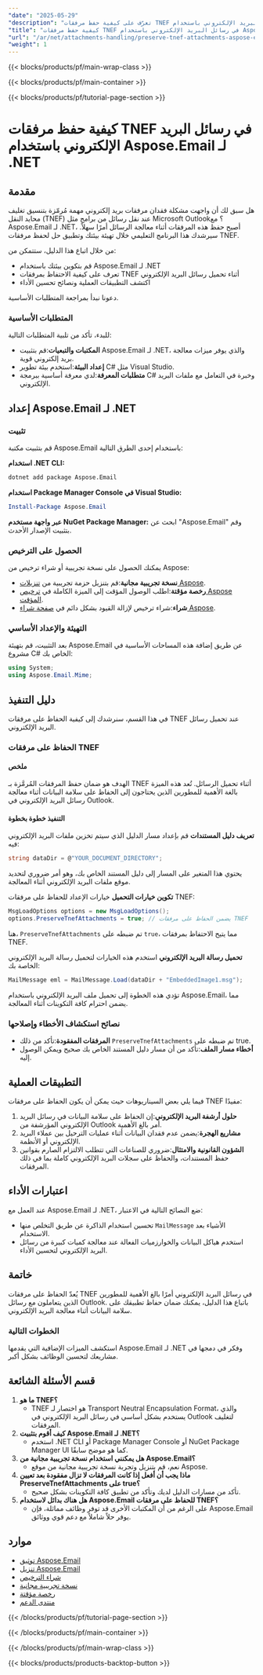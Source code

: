```yaml
---
"date": "2025-05-29"
"description": "تعرّف على كيفية حفظ مرفقات TNEF عند معالجة رسائل البريد الإلكتروني باستخدام Aspose.Email لـ .NET. يتناول هذا الدليل نصائح الإعداد والتنفيذ واستكشاف الأخطاء وإصلاحها."
"title": "كيفية حفظ مرفقات TNEF في رسائل البريد الإلكتروني باستخدام Aspose.Email لـ .NET"
"url": "/ar/net/attachments-handling/preserve-tnef-attachments-aspose-email-dotnet/"
"weight": 1
---
```


{{< blocks/products/pf/main-wrap-class >}}

{{< blocks/products/pf/main-container >}}

{{< blocks/products/pf/tutorial-page-section >}}
# كيفية حفظ مرفقات TNEF في رسائل البريد الإلكتروني باستخدام Aspose.Email لـ .NET

## مقدمة

هل سبق لك أن واجهت مشكلة فقدان مرفقات بريد إلكتروني مهمة مُرمّزة بتنسيق تغليف محايد النقل (TNEF) عند نقل رسائل من برامج مثل Microsoft Outlook؟ مع Aspose.Email لـ .NET، أصبح حفظ هذه المرفقات أثناء معالجة الرسائل أمرًا سهلاً. سيرشدك هذا البرنامج التعليمي خلال تهيئة بيئتك وتطبيق حل لحفظ مرفقات TNEF.

من خلال اتباع هذا الدليل، ستتمكن من:
- قم بتكوين بيئتك باستخدام Aspose.Email لـ .NET
- تعرف على كيفية الاحتفاظ بمرفقات TNEF أثناء تحميل رسائل البريد الإلكتروني
- اكتشف التطبيقات العملية ونصائح تحسين الأداء

دعونا نبدأ بمراجعة المتطلبات الأساسية.

### المتطلبات الأساسية

للبدء، تأكد من تلبية المتطلبات التالية:

- **المكتبات والتبعيات**:قم بتثبيت Aspose.Email لـ .NET، والذي يوفر ميزات معالجة بريد إلكتروني قوية.
- **إعداد البيئة**:استخدم بيئة تطوير C# مثل Visual Studio.
- **متطلبات المعرفة**:لدي معرفة أساسية ببرمجة C# وخبرة في التعامل مع ملفات البريد الإلكتروني.

## إعداد Aspose.Email لـ .NET

### تثبيت

قم بتثبيت مكتبة Aspose.Email باستخدام إحدى الطرق التالية:

**استخدام .NET CLI:**
```bash
dotnet add package Aspose.Email
```

**استخدام Package Manager Console في Visual Studio:**
```powershell
Install-Package Aspose.Email
```

**عبر واجهة مستخدم NuGet Package Manager:**
ابحث عن "Aspose.Email" وقم بتثبيت الإصدار الأحدث.

### الحصول على الترخيص

يمكنك الحصول على نسخة تجريبية أو شراء ترخيص من Aspose:
- **نسخة تجريبية مجانية**:قم بتنزيل حزمة تجريبية من [تنزيلات Aspose](https://releases.aspose.com/email/net/).
- **رخصة مؤقتة**:اطلب الوصول المؤقت إلى الميزة الكاملة في [ترخيص Aspose المؤقت](https://purchase.aspose.com/temporary-license/).
- **شراء**:شراء ترخيص لإزالة القيود بشكل دائم في [صفحة شراء Aspose](https://purchase.aspose.com/buy).

### التهيئة والإعداد الأساسي

بعد التثبيت، قم بتهيئة Aspose.Email عن طريق إضافة هذه المساحات الأساسية في مشروع C# الخاص بك:
```csharp
using System;
using Aspose.Email.Mime;
```

## دليل التنفيذ

في هذا القسم، سنرشدك إلى كيفية الحفاظ على مرفقات TNEF عند تحميل رسائل البريد الإلكتروني.

### الحفاظ على مرفقات TNEF

#### ملخص

الهدف هو ضمان حفظ المرفقات المُرمَّزة بـ TNEF أثناء تحميل الرسائل. تُعد هذه الميزة بالغة الأهمية للمطورين الذين يحتاجون إلى الحفاظ على سلامة البيانات أثناء معالجة رسائل البريد الإلكتروني في Outlook.

#### التنفيذ خطوة بخطوة

**تعريف دليل المستندات**
قم بإعداد مسار الدليل الذي سيتم تخزين ملفات البريد الإلكتروني فيه:
```csharp
string dataDir = @"YOUR_DOCUMENT_DIRECTORY";
```

يحتوي هذا المتغير على المسار إلى دليل المستند الخاص بك، وهو أمر ضروري لتحديد موقع ملفات البريد الإلكتروني أثناء المعالجة.

**تكوين خيارات التحميل**
خيارات الإعداد للحفاظ على مرفقات TNEF:
```csharp
MsgLoadOptions options = new MsgLoadOptions();
options.PreserveTnefAttachments = true; // يضمن الحفاظ على مرفقات TNEF
```
هنا، `PreserveTnefAttachments` تم ضبطه على `true`، مما يتيح الاحتفاظ بمرفقات TNEF.

**تحميل رسالة البريد الإلكتروني**
استخدم هذه الخيارات لتحميل رسالة البريد الإلكتروني الخاصة بك:
```csharp
MailMessage eml = MailMessage.Load(dataDir + "EmbeddedImage1.msg");
```
تؤدي هذه الخطوة إلى تحميل ملف البريد الإلكتروني باستخدام Aspose.Email، مما يضمن احترام كافة التكوينات أثناء المعالجة.

### نصائح استكشاف الأخطاء وإصلاحها
- **المرفقات المفقودة**:تأكد من ذلك `PreserveTnefAttachments` تم ضبطه على true.
- **أخطاء مسار الملف**:تأكد من أن مسار دليل المستند الخاص بك صحيح ويمكن الوصول إليه.

## التطبيقات العملية

فيما يلي بعض السيناريوهات حيث يمكن أن يكون الحفاظ على مرفقات TNEF مفيدًا:
1. **حلول أرشفة البريد الإلكتروني**:إن الحفاظ على سلامة البيانات في رسائل البريد الإلكتروني المؤرشفة من Outlook أمر بالغ الأهمية.
2. **مشاريع الهجرة**:يضمن عدم فقدان البيانات أثناء عمليات الترحيل بين عملاء البريد الإلكتروني أو الأنظمة.
3. **الشؤون القانونية والامتثال**:ضروري للصناعات التي تتطلب الالتزام الصارم بقوانين حفظ المستندات، والحفاظ على سجلات البريد الإلكتروني كاملة بما في ذلك المرفقات.

## اعتبارات الأداء
عند العمل مع Aspose.Email لـ .NET، ضع النصائح التالية في الاعتبار:
- تحسين استخدام الذاكرة عن طريق التخلص منها `MailMessage` الأشياء بعد الاستخدام.
- استخدم هياكل البيانات والخوارزميات الفعالة عند معالجة كميات كبيرة من رسائل البريد الإلكتروني لتحسين الأداء.

## خاتمة
يُعدّ الحفاظ على مرفقات TNEF في رسائل البريد الإلكتروني أمرًا بالغ الأهمية للمطورين الذين يتعاملون مع رسائل Outlook. باتباع هذا الدليل، يمكنك ضمان حفاظ تطبيقك على سلامة البيانات أثناء معالجة البريد الإلكتروني.

### الخطوات التالية
استكشف الميزات الإضافية التي يقدمها Aspose.Email لـ .NET وفكر في دمجها في مشاريعك لتحسين الوظائف بشكل أكبر.

## قسم الأسئلة الشائعة
1. **ما هو TNEF؟**
   - TNEF هو اختصار لـ Transport Neutral Encapsulation Format، والذي يستخدم بشكل أساسي في رسائل البريد الإلكتروني في Outlook لتغليف المرفقات.
2. **كيف أقوم بتثبيت Aspose.Email لـ .NET؟**
   - استخدم .NET CLI أو Package Manager Console أو NuGet Package Manager UI كما هو موضح سابقًا.
3. **هل يمكنني استخدام نسخة تجريبية مجانية من Aspose.Email؟**
   - نعم، قم بتنزيل وتجربة نسخة تجريبية مجانية من موقع Aspose.
4. **ماذا يجب أن أفعل إذا كانت المرفقات لا تزال مفقودة بعد تعيين PreserveTnefAttachments على true؟**
   - تأكد من مسارات الدليل لديك وتأكد من تطبيق كافة التكوينات بشكل صحيح.
5. **هل هناك بدائل لاستخدام Aspose.Email للحفاظ على مرفقات TNEF؟**
   - على الرغم من أن المكتبات الأخرى قد توفر وظائف مماثلة، فإن Aspose.Email يوفر حلاً شاملاً مع دعم قوي ووثائق.

## موارد
- [توثيق Aspose.Email](https://reference.aspose.com/email/net/)
- [تنزيل Aspose.Email](https://releases.aspose.com/email/net/)
- [شراء الترخيص](https://purchase.aspose.com/buy)
- [نسخة تجريبية مجانية](https://releases.aspose.com/email/net/)
- [رخصة مؤقتة](https://purchase.aspose.com/temporary-license/)
- [منتدى الدعم](https://forum.aspose.com/c/email/10)

{{< /blocks/products/pf/tutorial-page-section >}}

{{< /blocks/products/pf/main-container >}}

{{< /blocks/products/pf/main-wrap-class >}}

{{< blocks/products/products-backtop-button >}}